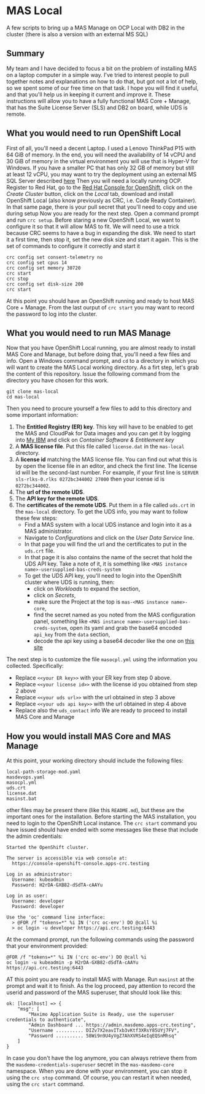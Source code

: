 # MAS Local
 A few scripts to bring up a MAS Manage on OCP Local with DB2 in the cluster (there is also a version with an external MS SQL)

## Summary
My team and I have decided to focus a bit on the problem of installing MAS on a laptop computer in a simple way. I've tried to interest people to pull together notes and explanations on how to do that, but got not a lot of help, so we spent some of our free time on that task. I hope you will find it useful, and that you'll help us in keeping it current and improve it.
These instructions will allow you to have a fully functional MAS Core + Manage, that has the Suite License Server (SLS) and DB2 on board, while UDS is remote.

## What you would need to run OpenShift Local
First of all, you'll need a decent Laptop. I used a Lenovo ThinkPad P15 with 64 GiB of memory. In the end, you will need the availability of 14 vCPU and 30 GiB of memory in the virtual environment you will use that is Hyper-V for Windows.
If you have a smaller PC that has only 32 GB of memory but still at least 12 vCPU, you may want to try the deployment using an external MS SQL Server described [here](https://github.com/evilADevil/mas-local/tree/main/mssql)
Then you will need a locally running OCP. Register to Red Hat, go to the [Red Hat Console for OpenShift](https://console.redhat.com/openshift), click on the *Create Cluster* button, click on the *Local* tab, download and install OpenShift Local (also know previously as CRC, i.e. Code Ready Container). In that same page, there is your pull secret that you'll need to copy and use during setup
Now you are ready for the next step. Open a command prompt and run `crc setup`. Before staring a new OpenShift Local, we want to configure it so that it will allow MAS to fit. We will need to use a trick because CRC seems to have a bug in expanding the disk. We need to start it a first time, then stop it, set the new disk size and start it again.
This is the set of commands to configure it correctly and start it
```
crc config set consent-telemetry no
crc config set cpus 14
crc config set memory 30720
crc start
crc stop
crc config set disk-size 200
crc start
```
At this point you should have an OpenShift running and ready to host MAS Core + Manage. From the last ourput of `crc start` you may want to record the password to log into the cluster.

## What you would need to run MAS Manage
Now that you have OpenShift Local running, you are almost ready to install MAS Core and Manage, but before doing that, you'll need a few files and info.
Open a Windows command prompt, and `cd` to a directory in which you will want to create the MAS Local working directory.
As a firt step, let's grab the content of this repository. Issue the following command from the directory you have chosen for this work.
```
git clone mas-local
cd mas-local
```
Then you need to procure yourself a few files to add to this directory and some important information:
1. The **Entitled Registry (ER) key**. This key will have to be enabled to get the MAS and CloudPak for Data images and you can get it by logging into [My IBM](https://myibm.ibm.com/dashboard/) and click on *Container Software & Entitlement key*
2. A **MAS license file**. Put this file called `license.dat` in the `mas-local` directory.
3. A **license id** matching the MAS license file. You can find out what this is by open the license file in an editor, and check the first line. The license id will be the second-last number. For example, if your first line is `SERVER sls-rlks-0.rlks 0272bc344002 27000` then your icense id is `0272bc344002`.
4. The **url of the remote UDS**.
5. The **API key for the remote UDS**.
6. The **certificates of the remote UDS**. Put them in a file called `uds.crt` in the `mas-local` directory.
	To get the UDS info, you may want to follow these few steps:
	- Find a MAS system with a local UDS instance and login into it as a MAS administrator.
	- Navigate to *Configurations* and click on the *User Data Service* line.
	- In that page you will find the url and the certificates to put in the `uds.crt` file.
	- In that page it is also contains the name of the secret that hold the UDS API key. Take a note of it, it is something like `<MAS instance name>-usersupplied-bas-creds-system`
	- To get the UDS API key, you'll need to login into the OpenShift cluster where UDS is running, then:
	  - click on *Workloads* to expand the section,
	  - click on *Secrets*,
	  - make sure the Project at the top is `mas-<MAS instance name>-core`,
	  - find the secret named as you noted from the MAS configuration panel, something like `<MAS instance name>-usersupplied-bas-creds-system`, open its yaml and grab the base64 encoded `api_key` from the `data` section,
	  - decode the api key using a base64 decoder like the one on [this site](https://www.base64decode.org/)

The next step is to customize the file `masocpl.yml` using the information you collected. Specifically:
- Replace `<<your ER key>>` with your ER key from step 0 above.
- Replace `<<your license id>>` with the license id you obtained from step 2 above
- Replace `<<your uds url>>` with the url obtained in step 3 above
- Replace `<<your uds api key>>` with the url obtained in step 4 above
- Replace also the `uds_contact` info
We are ready to proceed to install MAS Core and Manage

## How you would install MAS Core and MAS Manage
At this point, your working directory should include the following files:
```
local-path-storage-mod.yaml
masdevops.yaml
masocpl.yml
uds.crt
license.dat
masinst.bat
```
other files may be present there (like this `README.md`), but these are the important ones for the installation.
Before starting the MAS installation, you need to login to the OpenShift Local instance. The `crc start` command you have issued should have ended with some messages like these that include the admin credentials:
```
Started the OpenShift cluster.

The server is accessible via web console at:
  https://console-openshift-console.apps-crc.testing

Log in as administrator:
  Username: kubeadmin
  Password: H2rDA-GXB82-dSdTA-cAAYu

Log in as user:
  Username: developer
  Password: developer

Use the 'oc' command line interface:
  > @FOR /f "tokens=*" %i IN ('crc oc-env') DO @call %i
  > oc login -u developer https://api.crc.testing:6443
```
At the command prompt, run the following commands using the password that your environment provided:
```
@FOR /f "tokens=*" %i IN ('crc oc-env') DO @call %i
oc login -u kubeadmin -p H2rDA-GXB82-dSdTA-cAAYu https://api.crc.testing:6443
```
AT this point you are ready to install MAS with Manage. Run `masinst` at the prompt and wait it to finish.
As the log proceed, pay attention to record the userid and password of the MAS superuser, that should look like this:
```
ok: [localhost] => {
    "msg": [
        "Maximo Application Suite is Ready, use the superuser credentials to authenticate",
        "Admin Dashboard ... https://admin.masdemo.apps-crc.testing",
        "Username .......... DIZv7X2eavITxb3vKtf3XRsY85UYj7FV",
        "Password .......... 58Wi9n9U4yVgZ7AhXVRS4eIqEQSnMhsq"
    ]
}
```
In case you don't have the log anymore, you can always retrieve them from the `masdemo-credentials-superuser` secret in the `mas-masdemo-core` namespace.
When you are done with your environment, you can stop it using the `crc stop` command. Of course, you can restart it when needed, using the `crc start` command.